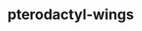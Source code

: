 <!-- generated by markdown-notes-tree -->

# pterodactyl-wings

<!-- optional markdown-notes-tree directory description starts here -->

<!-- optional markdown-notes-tree directory description ends here -->
